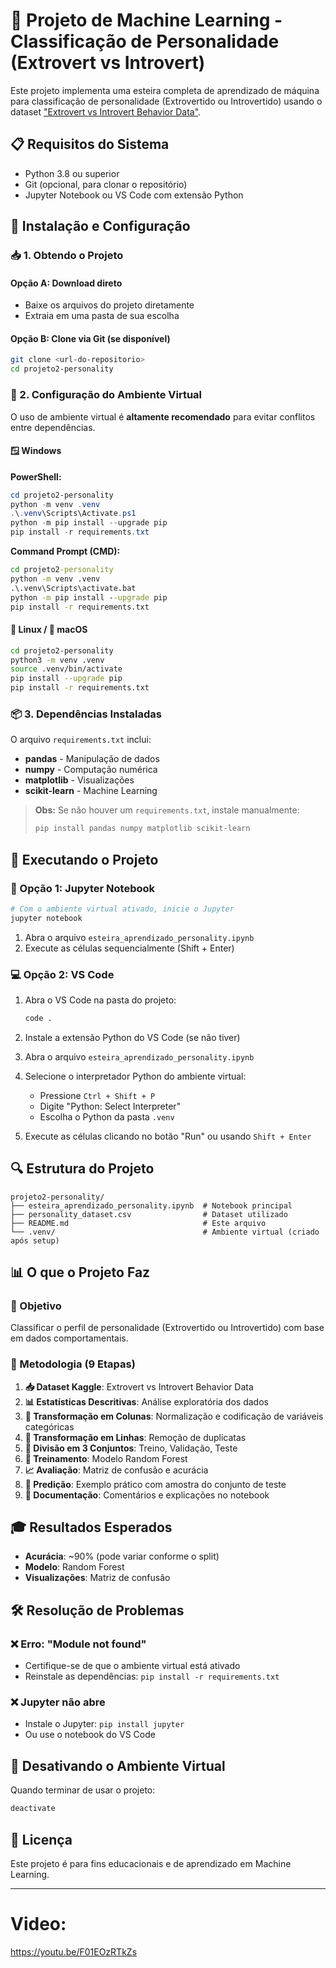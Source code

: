 # 🤖 Projeto de Machine Learning - Classificação de Personalidade (Extrovert vs Introvert)

Este projeto implementa uma esteira completa de aprendizado de máquina para classificação de personalidade (Extrovertido ou Introvertido) usando o dataset ["Extrovert vs Introvert Behavior Data"](https://www.kaggle.com/datasets/rakeshkapilavai/extrovert-vs-introvert-behavior-data).

## 📋 Requisitos do Sistema

- Python 3.8 ou superior
- Git (opcional, para clonar o repositório)
- Jupyter Notebook ou VS Code com extensão Python

## 🚀 Instalação e Configuração

### 📥 1. Obtendo o Projeto

#### Opção A: Download direto

- Baixe os arquivos do projeto diretamente
- Extraia em uma pasta de sua escolha

#### Opção B: Clone via Git (se disponível)

```bash
git clone <url-do-repositorio>
cd projeto2-personality
```

### 🔧 2. Configuração do Ambiente Virtual

O uso de ambiente virtual é **altamente recomendado** para evitar conflitos entre dependências.

#### 🪟 Windows

**PowerShell:**

```powershell
cd projeto2-personality
python -m venv .venv
.\.venv\Scripts\Activate.ps1
python -m pip install --upgrade pip
pip install -r requirements.txt
```

**Command Prompt (CMD):**

```cmd
cd projeto2-personality
python -m venv .venv
.\.venv\Scripts\activate.bat
python -m pip install --upgrade pip
pip install -r requirements.txt
```

#### 🐧 Linux / 🍎 macOS

```bash
cd projeto2-personality
python3 -m venv .venv
source .venv/bin/activate
pip install --upgrade pip
pip install -r requirements.txt
```

### 📦 3. Dependências Instaladas

O arquivo `requirements.txt` inclui:

- **pandas** - Manipulação de dados
- **numpy** - Computação numérica
- **matplotlib** - Visualizações
- **scikit-learn** - Machine Learning

> **Obs:** Se não houver um `requirements.txt`, instale manualmente:
> 
> ```bash
> pip install pandas numpy matplotlib scikit-learn
> ```

## 🎯 Executando o Projeto

### 📓 Opção 1: Jupyter Notebook

```bash
# Com o ambiente virtual ativado, inicie o Jupyter
jupyter notebook
```

1. Abra o arquivo `esteira_aprendizado_personality.ipynb`
2. Execute as células sequencialmente (Shift + Enter)

### 💻 Opção 2: VS Code

1. Abra o VS Code na pasta do projeto:

   ```bash
   code .
   ```

2. Instale a extensão Python do VS Code (se não tiver)
3. Abra o arquivo `esteira_aprendizado_personality.ipynb`
4. Selecione o interpretador Python do ambiente virtual:
   - Pressione `Ctrl + Shift + P`
   - Digite "Python: Select Interpreter"
   - Escolha o Python da pasta `.venv`
5. Execute as células clicando no botão "Run" ou usando `Shift + Enter`

## 🔍 Estrutura do Projeto

```
projeto2-personality/
├── esteira_aprendizado_personality.ipynb  # Notebook principal
├── personality_dataset.csv                # Dataset utilizado
├── README.md                              # Este arquivo
└── .venv/                                 # Ambiente virtual (criado após setup)
```

## 📊 O que o Projeto Faz

### 🎯 Objetivo

Classificar o perfil de personalidade (Extrovertido ou Introvertido) com base em dados comportamentais.

### 🔄 Metodologia (9 Etapas)

1. **📥 Dataset Kaggle**: Extrovert vs Introvert Behavior Data
2. **📊 Estatísticas Descritivas**: Análise exploratória dos dados
3. **🔄 Transformação em Colunas**: Normalização e codificação de variáveis categóricas
4. **🧹 Transformação em Linhas**: Remoção de duplicatas
5. **📂 Divisão em 3 Conjuntos**: Treino, Validação, Teste
6. **🤖 Treinamento**: Modelo Random Forest
7. **📈 Avaliação**: Matriz de confusão e acurácia
8. **🔮 Predição**: Exemplo prático com amostra do conjunto de teste
9. **📝 Documentação**: Comentários e explicações no notebook

## 🎓 Resultados Esperados

- **Acurácia**: ~90% (pode variar conforme o split)
- **Modelo**: Random Forest
- **Visualizações**: Matriz de confusão

## 🛠️ Resolução de Problemas

### ❌ Erro: "Module not found"

- Certifique-se de que o ambiente virtual está ativado
- Reinstale as dependências: `pip install -r requirements.txt`

### ❌ Jupyter não abre

- Instale o Jupyter: `pip install jupyter`
- Ou use o notebook do VS Code

## 🔄 Desativando o Ambiente Virtual

Quando terminar de usar o projeto:

```bash
deactivate
```

## 📄 Licença

Este projeto é para fins educacionais e de aprendizado em Machine Learning.

---
# Video:

https://youtu.be/F01EOzRTkZs
